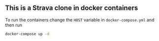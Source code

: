 ## This is a Strava clone in docker containers
To run the containers change the `HOST` variable in `docker-compose.yml` and
then run
```bash
docker-compose up -d
```
